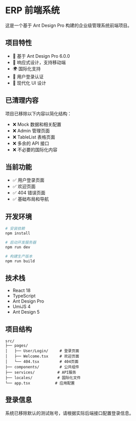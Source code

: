 # ERP 前端系统

这是一个基于 Ant Design Pro 构建的企业级管理系统前端项目。

## 项目特性

- 🚀 基于 Ant Design Pro 6.0.0
- 📱 响应式设计，支持移动端
- 🌍 国际化支持
- 🔐 用户登录认证
- 🎨 现代化 UI 设计

## 已清理内容

项目已移除以下内容以简化结构：

- ❌ Mock 数据和相关配置
- ❌ Admin 管理页面
- ❌ TableList 表格页面
- ❌ 多余的 API 接口
- ❌ 不必要的国际化内容

## 当前功能

- ✅ 用户登录页面
- ✅ 欢迎页面
- ✅ 404 错误页面
- ✅ 基础布局和导航

## 开发环境

```bash
# 安装依赖
npm install

# 启动开发服务器
npm run dev

# 构建生产版本
npm run build
```

## 技术栈

- React 18
- TypeScript
- Ant Design Pro
- UmiJS 4
- Ant Design 5

## 项目结构

```
src/
├── pages/
│   ├── User/Login/     # 登录页面
│   ├── Welcome.tsx     # 欢迎页面
│   └── 404.tsx         # 404页面
├── components/         # 公共组件
├── services/          # API服务
├── locales/           # 国际化文件
└── app.tsx           # 应用配置
```

## 登录信息

系统已移除默认的测试账号，请根据实际后端接口配置登录信息。

